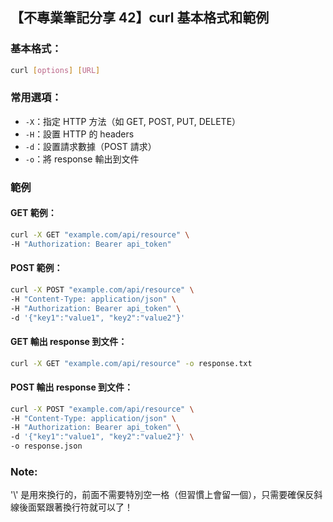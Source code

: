 ## 【不專業筆記分享 42】curl 基本格式和範例

### 基本格式：
```bash
curl [options] [URL]
```

### 常用選項：
- `-X`：指定 HTTP 方法（如 GET, POST, PUT, DELETE）
- `-H`：設置 HTTP 的 headers
- `-d`：設置請求數據（POST 請求）
- `-o`：將 response 輸出到文件

### 範例

#### GET 範例：
```bash
curl -X GET "example.com/api/resource" \
-H "Authorization: Bearer api_token"
```

#### POST 範例：
```bash
curl -X POST "example.com/api/resource" \
-H "Content-Type: application/json" \
-H "Authorization: Bearer api_token" \
-d '{"key1":"value1", "key2":"value2"}'
```

#### GET 輸出 response 到文件：
```bash
curl -X GET "example.com/api/resource" -o response.txt
```

#### POST 輸出 response 到文件：
```bash
curl -X POST "example.com/api/resource" \
-H "Content-Type: application/json" \
-H "Authorization: Bearer api_token" \
-d '{"key1":"value1", "key2":"value2"}' \
-o response.json
```

### Note:
'\\' 是用來換行的，前面不需要特別空一格（但習慣上會留一個），只需要確保反斜線後面緊跟著換行符就可以了！
